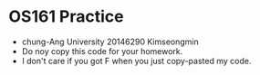 # OS161 Practice
 * chung-Ang University 20146290 Kimseongmin
 * Do noy copy this code for your homework.
 * I don't care if you got F when you just copy-pasted my code.
